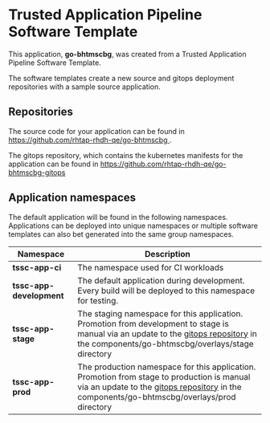 # Trusted Application Pipeline Software Template

This application, **go-bhtmscbg**, was created from a Trusted Application Pipeline Software Template.

The software templates create a new source and gitops deployment repositories with a sample source application. 

## Repositories

The source code for your application can be found in [https://github.com/rhtap-rhdh-qe/go-bhtmscbg ](https://github.com/rhtap-rhdh-qe/go-bhtmscbg ).
 
The gitops repository, which contains the kubernetes manifests for the application can be found in 
[https://github.com/rhtap-rhdh-qe/go-bhtmscbg-gitops ](https://github.com/rhtap-rhdh-qe/go-bhtmscbg-gitops ) 

## Application namespaces 

The default application will be found in the following namespaces. Applications can be deployed into unique namespaces or multiple software templates can also bet generated into the same group namespaces.  

|  Namespace   |  Description   |  
| -------- | -------- |
| **tssc-app-ci** | The namespace used for CI workloads |
| **tssc-app-development** | The default application during development. Every build will be deployed to this namespace for testing. |
| **tssc-app-stage** | The staging namespace for this application. Promotion from development to stage is manual via an update to the [gitops repository](https://github.com/rhtap-rhdh-qe/go-bhtmscbg-gitops ) in the components/go-bhtmscbg/overlays/stage directory |
| **tssc-app-prod** | The production namespace for this application. Promotion from stage to production is manual via an update to the [gitops repository](https://github.com/rhtap-rhdh-qe/go-bhtmscbg-gitops ) in the components/go-bhtmscbg/overlays/prod directory |